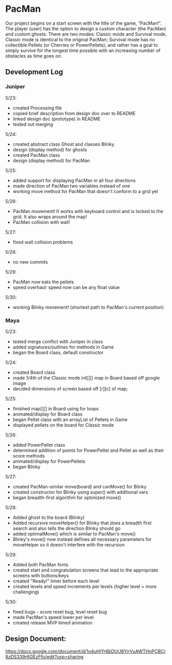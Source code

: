 # PacMan
Our project begins on a start screen with the title of the game, “PacMan!”. The player (user) has the option to design a custom character (the PacMan) and custom ghosts. There are two modes: Classic mode and Survival mode. Classic mode is identical to the original PacMan; Survival mode has no collectible Pellets (or Cherries or PowerPellets), and rather has a goal to simply survive for the longest time possible with an increasing number of obstacles as time goes on.


## Development Log
### Juniper
5/23:
- created Processing file
- copied brief description from design doc over to README
- linked design doc (prototype) in README
- tested out merging

5/24:
- created abstract class Ghost and classes Blinky
- design (display method) for ghosts
- created PacMan class
- design (display method) for PacMan

5/25:
- added support for displaying PacMan in all four directions
- made direction of PacMan two variables instead of one
- working move method for PacMan that doesn't conform to a grid yet

5/26:
- PacMan movement! It works with keyboard control and is locked to the grid. It also wraps around the map!
- PacMan collision with wall!

5/27:
- fixed wall collision problems

5/28:
- no new commits

5/29:
- PacMan now eats the pellets
- speed overhaul: speed now can be any float value

5/30:
- working Blinky movement! (shortest path to PacMan's current position)

### Maya
5/23:
- tested merge conflict with Juniper in class
- added signatures/outlines for methods in Game
- began the Board class, default constructor

5/24:
- created Board class
- made 1/4th of the Classic mode int[][] map in Board based off google image
- decided dimensions of screen based off [r][c] of map;

5/25:
- finished map[][] in Board using for loops
- animated/display for Board class
- began Pellet class with an arrayList of Pellets in Game
- displayed pellets on the board for Classic mode

5/26:
- added PowerPellet class
- determined addition of points for PowerPellet and Pellet as well as their score methods
- animated/display for PowerPellets
- began Blinky

5/27:
- created PacMan-similar move(board) and canMove() for Blinky
- created constructor for Blinky using super() with additional vars
- began breadth-first algorithm for optimized move()

5/28:
- Added ghost to the board (Blinky)
- Added recursive moveHelper() for Blinky that does a breadth first search and also tells the direction Blinky should go
- added optimalMove() which is similar to PacMan's move()
- Blinky's move() now instead defines all necessary parameters for moveHelper so it doesn't interfere with the recursion

5/29:
- Added both PacMan fonts
- created start and congratulation screens that lead to the appropriate screens with buttons/keys
- created "Ready!" timer before each level
- created levels and speed increments per levels (higher level = more challenging)

5/30:
- fixed bugs - score reset bug, level reset bug
- made PacMan's speed lower per level
- created release MVP timed animation

## Design Document:
https://docs.google.com/document/d/1o4uHIYr6bDUU8YjrVuAWTHnPCBCr8zDS339r6GEzFfo/edit?usp=sharing
